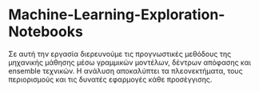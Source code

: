 # Machine-Learning-Exploration-Notebooks
Σε αυτή την εργασία διερευνούμε τις προγνωστικές μεθόδους της μηχανικής μάθησης μέσω γραμμικών μοντέλων, δέντρων απόφασης και ensemble τεχνικών. Η ανάλυση αποκαλύπτει τα πλεονεκτήματα, τους περιορισμούς και τις δυνατές εφαρμογές κάθε προσέγγισης.
